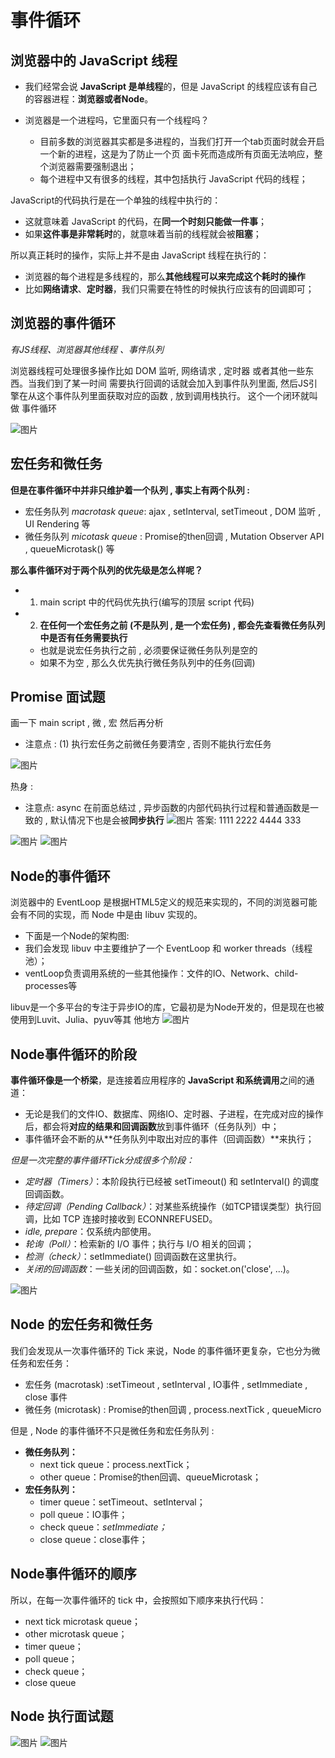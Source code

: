 # 事件循环
## 浏览器中的 JavaScript 线程
* 我们经常会说 **JavaScript 是单线程**的，但是 JavaScript 的线程应该有自己的容器进程：**浏览器或者Node**。

* 浏览器是一个进程吗，它里面只有一个线程吗？
  * 目前多数的浏览器其实都是多进程的，当我们打开一个tab页面时就会开启一个新的进程，这是为了防止一个页
面卡死而造成所有页面无法响应，整个浏览器需要强制退出；
  * 每个进程中又有很多的线程，其中包括执行 JavaScript 代码的线程；

JavaScript的代码执行是在一个单独的线程中执行的：
* 这就意味着 JavaScript 的代码，在**同一个时刻只能做一件事**；
* 如果**这件事是非常耗时**的，就意味着当前的线程就会被**阻塞**；

所以真正耗时的操作，实际上并不是由 JavaScript 线程在执行的：
* 浏览器的每个进程是多线程的，那么**其他线程可以来完成这个耗时的操作**
* 比如**网络请求**、**定时器**，我们只需要在特性的时候执行应该有的回调即可；

## 浏览器的事件循环
*有JS线程、浏览器其他线程 、事件队列*

浏览器线程可处理很多操作比如 DOM 监听, 网络请求 , 定时器 或者其他一些东西。当我们到了某一时间
需要执行回调的话就会加入到事件队列里面, 然后JS引擎在从这个事件队列里面获取对应的函数 , 放到调用栈执行。
这个一个闭环就叫做 事件循环

![图片](../.vuepress/public/images/sjxh1.png)
## 宏任务和微任务
**但是在事件循环中并非只维护着一个队列 , 事实上有两个队列 :**

* 宏任务队列 *macrotask queue*: ajax , setInterval, setTimeout , DOM 监听 , UI Rendering 等
* 微任务队列 *micotask queue* : Promise的then回调 , Mutation Observer API , queueMicrotask() 等 

**那么事件循环对于两个队列的优先级是怎么样呢？**
* 1. main script 中的代码优先执行(编写的顶层 script 代码)
* 2. **在任何一个宏任务之前 (不是队列 , 是一个宏任务) , 都会先查看微任务队列中是否有任务需要执行**
  * 也就是说宏任务执行之前 , 必须要保证微任务队列是空的
  *  如果不为空 , 那么久优先执行微任务队列中的任务(回调)
## Promise 面试题
画一下 main script  , 微 , 宏   然后再分析
* 注意点 : (1) 执行宏任务之前微任务要清空 , 否则不能执行宏任务

![图片](../.vuepress/public/images/pmian1.png)

热身 :
* 注意点: async 在前面总结过 , 异步函数的内部代码执行过程和普通函数是一致的 , 默认情况下也是会被**同步执行**
![图片](../.vuepress/public/images/pmian2.png)
答案: 1111 2222 4444 333 

![图片](../.vuepress/public/images/pmian3.png)
![图片](../.vuepress/public/images/pmian4.png)
## Node的事件循环
浏览器中的 EventLoop 是根据HTML5定义的规范来实现的，不同的浏览器可能会有不同的实现，而 Node 中是由 libuv 实现的。
* 下面是一个Node的架构图:
* 我们会发现 libuv 中主要维护了一个 EventLoop 和 worker threads（线程池）；
* ventLoop负责调用系统的一些其他操作：文件的IO、Network、child-processes等

libuv是一个多平台的专注于异步IO的库，它最初是为Node开发的，但是现在也被使用到Luvit、Julia、pyuv等其
他地方
![图片](../.vuepress/public/images/node01.png)
## Node事件循环的阶段
**事件循环像是一个桥梁**，是连接着应用程序的 **JavaScript 和系统调用**之间的通道：
* 无论是我们的文件IO、数据库、网络IO、定时器、子进程，在完成对应的操作后，都会将**对应的结果和回调函数**放到事件循环（任务队列）中；
* 事件循环会不断的从**任务队列中取出对应的事件（回调函数）**来执行；

*但是一次完整的事件循环Tick分成很多个阶段：*
* *定时器（Timers）*：本阶段执行已经被 setTimeout() 和 setInterval() 的调度回调函数。
* *待定回调（Pending Callback）*：对某些系统操作（如TCP错误类型）执行回调，比如 TCP 连接时接收到 ECONNREFUSED。
* *idle, prepare*：仅系统内部使用。
* *轮询（Poll）*：检索新的 I/O 事件；执行与 I/O 相关的回调；
* *检测（check）*：setImmediate() 回调函数在这里执行。
* *关闭的回调函数*：一些关闭的回调函数，如：socket.on('close', ...)。

![图片](../.vuepress/public/images/node02.png)
## Node 的宏任务和微任务
我们会发现从一次事件循环的 Tick 来说，Node 的事件循环更复杂，它也分为微任务和宏任务：
* 宏任务 (macrotask) :setTimeout , setInterval , IO事件 , setImmediate , close 事件
* 微任务 (microtask) : Promise的then回调 , process.nextTick , queueMicro

但是 , Node 的事件循环不只是微任务和宏任务队列 : 
* **微任务队列：**
  * next tick queue：process.nextTick；
  * other queue：Promise的then回调、queueMicrotask；
* **宏任务队列：**
  * timer queue：setTimeout、setInterval；
  * poll queue：IO事件；
  * check queue：*setImmediate；*
  * close queue：close事件；

## Node事件循环的顺序
所以，在每一次事件循环的 tick 中，会按照如下顺序来执行代码：
* next tick microtask queue；
* other microtask queue；
* timer queue；
* poll queue；
* check queue；
* close queue
## Node 执行面试题
![图片](../.vuepress/public/images/nodemian.png)
![图片](../.vuepress/public/images/nodemian2.png)





